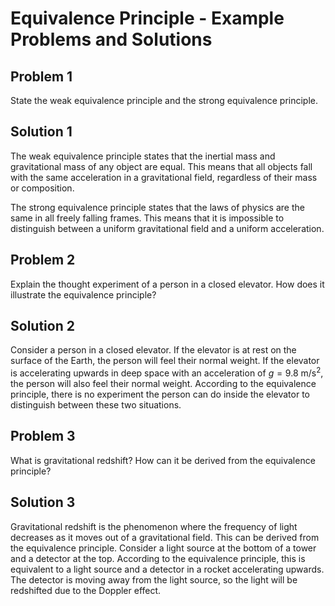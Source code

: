 # Equivalence Principle - Example Problems and Solutions

## Problem 1

State the weak equivalence principle and the strong equivalence principle.

## Solution 1

The weak equivalence principle states that the inertial mass and gravitational mass of any object are equal. This means that all objects fall with the same acceleration in a gravitational field, regardless of their mass or composition.

The strong equivalence principle states that the laws of physics are the same in all freely falling frames. This means that it is impossible to distinguish between a uniform gravitational field and a uniform acceleration.

## Problem 2

Explain the thought experiment of a person in a closed elevator. How does it illustrate the equivalence principle?

## Solution 2

Consider a person in a closed elevator. If the elevator is at rest on the surface of the Earth, the person will feel their normal weight. If the elevator is accelerating upwards in deep space with an acceleration of $g = 9.8 \text{ m/s}^2$, the person will also feel their normal weight. According to the equivalence principle, there is no experiment the person can do inside the elevator to distinguish between these two situations.

## Problem 3

What is gravitational redshift? How can it be derived from the equivalence principle?

## Solution 3

Gravitational redshift is the phenomenon where the frequency of light decreases as it moves out of a gravitational field. This can be derived from the equivalence principle. Consider a light source at the bottom of a tower and a detector at the top. According to the equivalence principle, this is equivalent to a light source and a detector in a rocket accelerating upwards. The detector is moving away from the light source, so the light will be redshifted due to the Doppler effect.